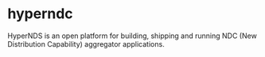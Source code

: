 # hyperndc
HyperNDS is an open platform for building, shipping and running NDC (New Distribution Capability) aggregator applications. 
